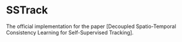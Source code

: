 # SSTrack
The official implementation for the paper [Decoupled Spatio-Temporal Consistency Learning for Self-Supervised Tracking].
